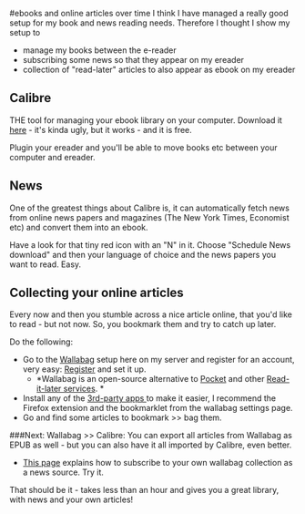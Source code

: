 #ebooks and online articles
over time I think I have managed a really good setup for my book and news reading needs. Therefore I thought I show my setup to

- manage my books between the e-reader
- subscribing some news so that they appear on my ereader
- collection of "read-later" articles to also appear as ebook on my ereader

## Calibre
THE tool for managing your ebook library on your computer. Download it [here](http://calibre-ebook.com/) - it's kinda ugly, but it works - and it is free.

Plugin your ereader and you'll be able to move books etc between your computer and ereader.

## News
One of the greatest things about Calibre is, it can automatically fetch news from online news papers and magazines (The New York Times, Economist etc) and convert them into an ebook.

Have a look for that tiny red icon with an "N" in it. Choose "Schedule News download" and then your language of choice and the news papers you want to read. Easy.

## Collecting your online articles
Every now and then you stumble across a nice article online, that you'd like to read - but not now. So, you bookmark them and try to catch up later.

Do the following: 

- Go to the [Wallabag](https://www.wallabag.org/) setup here on my server and register for an account, very easy: [Register](http://workshop.project22.org/wallabag/?registerform) and set it up.
	- *Wallabag is an open-source alternative to [Pocket](https://getpocket.com/) and other [Read-it-later services](http://lifehacker.com/5894995/bookmark-and-read-later-apps-compared-read-it-later-vs-instapaper-vs-readability).   *
- Install any of the [3rd-party apps ](https://www.wallabag.org/pages/download-wallabag.html)to make it easier, I recommend the Firefox extension and the bookmarklet from the wallabag settings page.
- Go and find some articles to bookmark >> bag them.

###Next: Wallabag >> Calibre:
You can export all articles from Wallabag as EPUB as well - but you can also have it all imported by Calibre, even better.

- [This page](http://support.wallabag.org/kb/faq/can-i-read-my-saved-articles-on-my-e-reader) explains how to subscribe to your own wallabag collection as a news source. Try it.

That should be it - takes less than an hour and gives you a great library, with news and your own articles!

